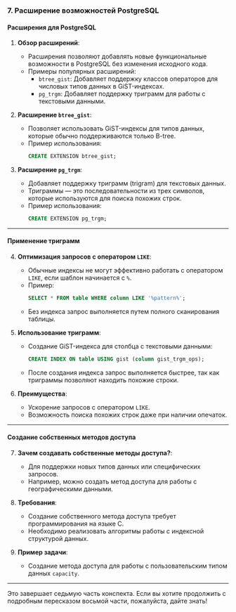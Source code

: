 ### **7. Расширение возможностей PostgreSQL**

#### **Расширения для PostgreSQL**
1. **Обзор расширений**:
   - Расширения позволяют добавлять новые функциональные возможности в PostgreSQL без изменения исходного кода.
   - Примеры популярных расширений:
     - `btree_gist`: Добавляет поддержку классов операторов для числовых типов данных в GiST-индексах.
     - `pg_trgm`: Добавляет поддержку триграмм для работы с текстовыми данными.

2. **Расширение `btree_gist`**:
   - Позволяет использовать GiST-индексы для типов данных, которые обычно поддерживаются только B-tree.
   - Пример использования:
     ```sql
     CREATE EXTENSION btree_gist;
     ```

3. **Расширение `pg_trgm`**:
   - Добавляет поддержку триграмм (trigram) для текстовых данных.
   - Триграммы — это последовательности из трех символов, которые используются для поиска похожих строк.
   - Пример использования:
     ```sql
     CREATE EXTENSION pg_trgm;
     ```

---

#### **Применение триграмм**
4. **Оптимизация запросов с оператором `LIKE`**:
   - Обычные индексы не могут эффективно работать с оператором `LIKE`, если шаблон начинается с `%`.
   - Пример:
     ```sql
     SELECT * FROM table WHERE column LIKE '%pattern%';
     ```
   - Без индекса запрос выполняется путем полного сканирования таблицы.

5. **Использование триграмм**:
   - Создание GiST-индекса для столбца с текстовыми данными:
     ```sql
     CREATE INDEX ON table USING gist (column gist_trgm_ops);
     ```
   - После создания индекса запрос выполняется быстрее, так как триграммы позволяют находить похожие строки.

6. **Преимущества**:
   - Ускорение запросов с оператором `LIKE`.
   - Возможность поиска похожих строк даже при наличии опечаток.

---

#### **Создание собственных методов доступа**
7. **Зачем создавать собственные методы доступа?**:
   - Для поддержки новых типов данных или специфических запросов.
   - Например, можно создать метод доступа для работы с географическими данными.

8. **Требования**:
   - Создание собственного метода доступа требует программирования на языке C.
   - Необходимо реализовать алгоритмы работы с индексной структурой данных.

9. **Пример задачи**:
   - Создание метода доступа для работы с пользовательским типом данных `capacity`.

---

Это завершает седьмую часть конспекта. Если вы хотите продолжить с подробным пересказом восьмой части, пожалуйста, дайте знать!